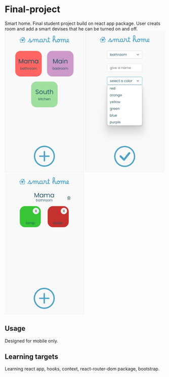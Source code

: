 # Final-project
Smart home.
Final student project build on react app package.
User creats room and add a smart devises that he can be turned on and off.
<br/>
<img src="/src/components/img/preview1.png" alt= “Preview” width="250px">
<img src="/src/components/img/preview3.png" alt= “Preview” width="250px">
<img src="/src/components/img/preview2.png" alt= “Preview” width="250px">

## Usage

Designed for mobile only.

## Learning targets
Learning react app, 
hooks, 
context, 
react-router-dom package, 
bootstrap.

